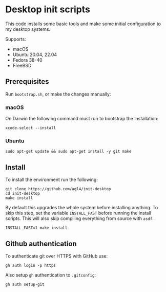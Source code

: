 # Desktop init scripts

This code installs some basic tools and make some initial configuration to my
desktop systems.

Supports:

- macOS
- Ubuntu 20.04, 22.04
- Fedora 38-40
- FreeBSD

## Prerequisites

Run `bootstrap.sh`, or make the changes manually:

### macOS

On Darwin the following command must run to bootstrap the installation:

```shell
xcode-select --install
```

### Ubuntu

```shell
sudo apt-get update && sudo apt-get install -y git make
```

## Install

To install the environment run the following:

```shell
git clone https://github.com/agl4/init-desktop
cd init-desktop
make install
```

By default this upgrades the whole system before installing anything. To skip
this step, set the variable `INSTALL_FAST` before running the install
scripts. This will also skip compiling everything from source with `asdf`.

```shell
INSTALL_FAST=1 make install
```

## Github authentication

To authenticate git over HTTPS with GitHub use:

```shell
gh auth login -p https
```

Also setup `gh` authentication to `.gitconfig`:

```shell
gh auth setup-git
```
